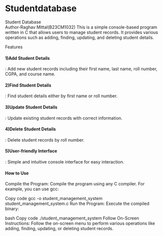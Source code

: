 # Studentdatabase
Student Database
<br>Author-Raghav Mittal(B23CM1032)
This is a simple console-based program written in C that allows users to manage student records. It provides various operations such as adding, finding, updating, and deleting student details.<br>

Features
<h4>1)Add Student Details</h4>: Add new student records including their first name, last name, roll number, CGPA, and course name.
<h4>2)Find Student Details</h4>: Find student details either by first name or roll number.
<h4>3)Update Student Details</h4>: Update existing student records with correct information.
<h4>4)Delete Student Details</h4>: Delete student records by roll number.
<h4>5)User-friendly Interface</h4>: Simple and intuitive console interface for easy interaction.
<h4>How to Use</h4>
Compile the Program: Compile the program using any C compiler. For example, you can use gcc:

Copy code
gcc -o student_management_system student_management_system.c
Run the Program: Execute the compiled binary:

bash
Copy code
./student_management_system
Follow On-Screen Instructions: Follow the on-screen menu to perform various operations like adding, finding, updating, or deleting student records.
